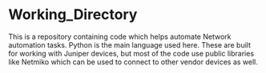 # Working_Directory
This is a repository containing code which helps automate Network automation tasks. Python is the main language used here.
These are built for working with Juniper devices, but most of the code use public libraries like Netmiko which can be used to connect to other vendor devices as well.

